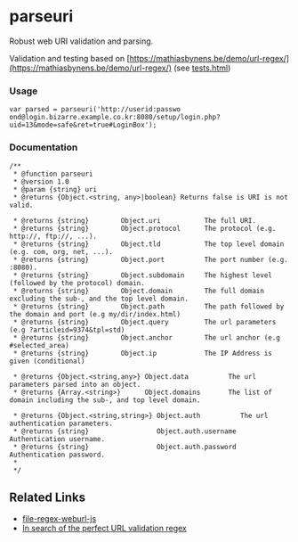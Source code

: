 # parseuri
Robust web URI validation and parsing.

Validation and testing based on [https://mathiasbynens.be/demo/url-regex/](https://mathiasbynens.be/demo/url-regex/) (see [tests.html](tests.html))


### Usage
```
var parsed = parseuri('http://userid:passwo ond@login.bizarre.example.co.kr:8080/setup/login.php?uid=13&mode=safe&ret=true#LoginBox');
```

### Documentation
```
/**
 * @function parseuri
 * @version 1.0
 * @param {string} uri
 * @returns {Object.<string, any>|boolean} Returns false is URI is not valid.

 * @returns {string}        Object.uri           The full URI.
 * @returns {string}        Object.protocol      The protocol (e.g. http://, ftp://, ...).
 * @returns {string}        Object.tld           The top level domain (e.g. com, org, net, ...).
 * @returns {string}        Object.port          The port number (e.g. :8080).
 * @returns {string}        Object.subdomain     The highest level (followed by the protocol) domain.
 * @returns {string}        Object.domain        The full domain excluding the sub-, and the top level domain.
 * @returns {string}        Object.path          The path followed by the domain and port (e.g my/dir/index.html)
 * @returns {string}        Object.query         The url parameters (e.g ?articleid=9374&tpl=std)
 * @returns {string}        Object.anchor        The url anchor (e.g #selected_area)
 * @returns {string}        Object.ip            The IP Address is given (conditional)

 * @returns {Object.<string,any>} Object.data          The url parameters parsed into an object.
 * @returns {Array.<string>}      Object.domains       The list of domain including the sub-, and top level domain.

 * @returns {Object.<string,string>} Object.auth          The url authentication parameters.
 * @returns {string}                 Object.auth.username Authentication username.
 * @returns {string}                 Object.auth.password Authentication password.
 *
 */
```

Related Links
-------------

- [file-regex-weburl-js](https://gist.github.com/dperini/729294#file-regex-weburl-js)
- [In search of the perfect URL validation regex](https://mathiasbynens.be/demo/url-regex/)